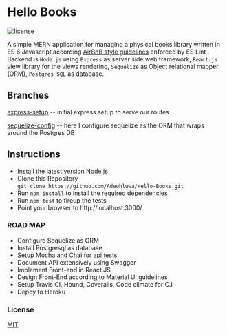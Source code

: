 # Hello Books
[![license](https://img.shields.io/github/license/mashape/apistatus.svg?style=flat-square)]()


A simple MERN application for managing a physical books library written in ES 6 Javascript according [AirBnB style guidelines](https://github.com/airbnb/javascript) enforced by ES Lint .
Backend is ```Node.js``` using ```Express``` as server side web framework, ```React.js``` view library for the views rendering, ```Sequelize``` as Object relational mapper (ORM), ```Postgres SQL``` as database.


## Branches 

[express-setup](https://github.com/Adeohluwa/Hello-Books/tree/express-setup) -- initial express setup to serve our routes 

[sequelize-config](https://github.com/Adeohluwa/Hello-Books/tree/sequelize-config) -- here I configure sequelize as the ORM that wraps around the Postgres DB
  


## Instructions

- Install the latest version Node.js 
- Clone this Repository  
```git clone https://github.com/Adeohluwa/Hello-Books.git```
- Run ```npm install``` to install the required dependencies
- Run ```npm test``` to fireup the tests
- Point your browser to http://localhost:3000/


### ROAD MAP


 * Configure Sequelize as ORM
 * Install Postgresql as database
 * Setup Mocha and Chai for api tests 
 * Document API extensively using Swagger
 * Implement Front-end in React.JS
 * Design Front-End according to Material UI guidelines
 * Setup Travis CI, Hound, Coveralls, Code climate for C.I
 * Depoy to Heroku 




### License 

[MIT](LICENSE.txt)
